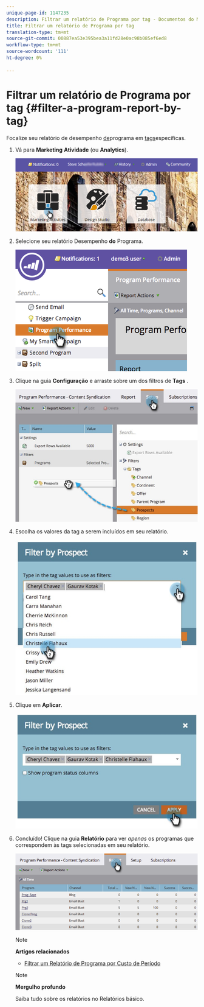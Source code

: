```yaml
---
unique-page-id: 1147235
description: Filtrar um relatório de Programa por tag - Documentos do Marketing - Documentação do produto
title: Filtrar um relatório de Programa por tag
translation-type: tm+mt
source-git-commit: 00887ea53e395bea3a11fd28e0ac98b085ef6ed8
workflow-type: tm+mt
source-wordcount: '111'
ht-degree: 0%

---
```



# Filtrar um relatório de Programa por tag {#filter-a-program-report-by-tag}

Focalize seu relatório de desempenho [de](create-a-program-performance-report.md)programa em [tags](http://docs.marketo.com/display/docs/tags)específicas.

1. Vá para **Marketing** **Atividade** (ou **Analytics**).

   ![](assets/login-marketing-activities.png)

1. Selecione seu relatório Desempenho **do** Programa.

   ![](assets/image2014-9-23-16-3a12-3a36.png)

1. Clique na guia **Configuração** e arraste sobre um dos filtros de **Tags** .

   ![](assets/prospects.jpg)

1. Escolha os valores da tag a serem incluídos em seu relatório.

   ![](assets/prospect1.jpg)

1. Clique em **Aplicar**.

   ![](assets/prospect2.jpg)

1. Concluído! Clique na guia **Relatório** para ver *apenas* os programas que correspondem às tags selecionadas em seu relatório.

   ![](assets/image2014-9-23-16-3a14-3a42.png)

   >[!NOTE]
   >
   >**Artigos relacionados**
   >
   >    
   >    
   >    * [Filtrar um Relatório de Programa por Custo de Período](filter-a-program-report-by-period-cost.md)


   >[!NOTE]
   >
   >**Mergulho profundo**
   >
   >
   >Saiba tudo sobre os relatórios no Relatórios [](http://docs.marketo.com/display/docs/basic+reporting)básico.


